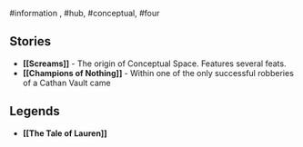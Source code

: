 #information , #hub, #conceptual, #four
## Stories

- **[[Screams]]** - The origin of Conceptual Space. Features several feats.
- **[[Champions of Nothing]]** - Within one of the only successful robberies of a Cathan Vault came 

## Legends
- **[[The Tale of Lauren]]**